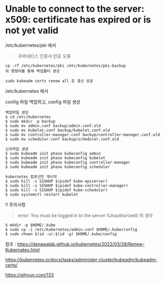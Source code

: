 # Unable to connect to the server: x509: certificate has expired or is not yet valid

/etc/kubernetes/pki 에서

> 쿠버네티스 인증서 만료 오류

    cp -rf /etc/kubernetes/pki /etc/kubernetes/pki-backup
    위 명령어를 통해 백업폴더 생성

    sudo kubeadm certs renew all 로 갱신 성공

/etc/kubernetes 에서

config 파일 백업하고, config 파일 생성
    
    백업파일 생성
    $ cd /etc/kubernetes
    $ sudo mkdir -p backup
    $ sudo mv admin.conf backup/admin.conf.old
    $ sudo mv kubelet.conf backup/kubelet.conf.old
    $ sudo mv controller-manager.conf backup/controller-manager.conf.old
    $ sudo mv scheduler.conf backup/scheduler.conf.old

    신규파일 생성
    $ sudo kubeadm init phase kubeconfig admin
    $ sudo kubeadm init phase kubeconfig kubelet
    $ sudo kubeadm init phase kubeconfig controller-manager
    $ sudo kubeadm init phase kubeconfig scheduler

    kubernetes 컴포넌트 재시작
    $ sudo kill -s SIGHUP $(pidof kube-apiserver)
    $ sudo kill -s SIGHUP $(pidof kube-controller-manager)
    $ sudo kill -s SIGHUP $(pidof kube-scheduler)
    $ sudo systemctl restart kubelet


!! 주의사항
> error: You must be logged in to the server (Unauthorized) 의 경우

    $ mkdir -p $HOME/.kube
    $ sudo cp -i /etc/kubernetes/admin.conf $HOME/.kube/config
    $ sudo chown $(id -u):$(id -g) $HOME/.kube/config

참조 : https://danawalab.github.io/kubernetes/2022/03/28/Renew-Kubernates.html

https://kubernetes.io/docs/tasks/administer-cluster/kubeadm/kubeadm-certs/

https://gihyun.com/133